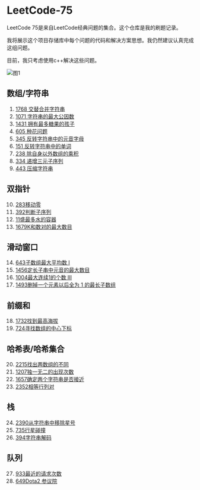 # LeetCode-75

LeetCode 75是来自LeetCode经典问题的集合。这个仓库是我的刷题记录。



我将展示这个项目存储库中每个问题的代码和解决方案思想。我仍然建议认真完成这组问题。



目前，我只考虑使用c++解决这些问题。



![图1](https://assets.leetcode.cn/aliyun-lc-upload/study_plan_v2/leetcode-75/cover)

## 数组/字符串

1. [1768 交替合并字符串](1768交替合并字符串)
2. [1071 字符串的最大公因数](1071字符串的最大公因数)
3. [1431 拥有最多糖果的孩子](1431拥有最多糖果的孩子)
4. [605 种花问题](605种花问题)
5. [345 反转字符串中的元音字母](345反转字符串中的元音字母)
6. [151 反转字符串中的单词](151反转字符串中的单词)
7. [238 除自身以外数组的乘积](238除自身以外数组的乘积)
8. [334 递增三元子序列](334递增三元子序列)
9. [443 压缩字符串](443压缩字符串)

## 双指针
10. [283移动零](283移动零)
11. [392判断子序列](392判断子序列)
12. [11盛最多水的容器](11盛最多水的容器)
13. [1679K和数对的最大数目](1679K和数对的最大数目)

## 滑动窗口
14. [643子数组最大平均数 I](643子数组最大平均数I)
15. [1456定长子串中元音的最大数目](1456定长子串中元音的最大数目)
16. [1004最大连续1的个数 III](1004最大连续1的个数III)
17. [1493删掉一个元素以后全为 1 的最长子数组](1493删掉一个元素以后全为1的最长子数组)

## 前缀和
18. [1732找到最高海拔](1732找到最高海拔)
19. [724寻找数组的中心下标](724寻找数组的中心下标)

## 哈希表/哈希集合
20. [2215找出两数组的不同](2215找出两数组的不同)
21. [1207独一无二的出现次数](1207独一无二的出现次数)
22. [1657确定两个字符串是否接近](1657确定两个字符串是否接近)
23. [2352相等行列对](2352相等行列对)

## 栈
24. [2390从字符串中移除星号](2390从字符串中移除星号)
25. [735行星碰撞](735行星碰撞)
26. [394字符串解码](394字符串解码)

## 队列
27. [933最近的请求次数](933最近的请求次数)
28. [649Dota2 参议院](649Dota2参议院)


